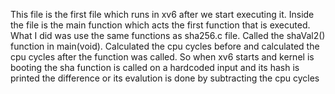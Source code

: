 This file is the first file which runs in xv6 after we start executing it. 
Inside the file is the main function which acts the first function that is executed.
What I did was use the same functions as sha256.c file.
Called the shaVal2() function in main(void).
Calculated the cpu cycles before and calculated the cpu cycles after the function was called.
So when xv6 starts and kernel is booting the sha function is called on a hardcoded input and its hash is printed
the difference or its evalution is done by subtracting the cpu cycles
